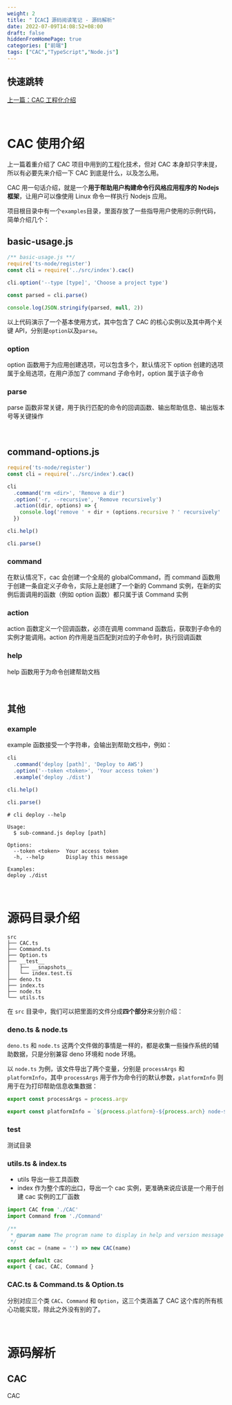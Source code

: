 ```yaml
---
weight: 2
title: "【CAC】源码阅读笔记 - 源码解析"
date: 2022-07-09T14:08:52+08:00
draft: false
hiddenFromHomePage: true
categories: ["前端"]
tags: ["CAC","TypeScript","Node.js"]
---
```


## 快速跳转

[上一篇：CAC 工程化介绍](https://wumanho.cn/posts/cac-sourcecode/)

&nbsp;

# CAC 使用介绍

上一篇着重介绍了 CAC 项目中用到的工程化技术，但对 CAC 本身却只字未提，所以有必要先来介绍一下 CAC 到底是什么，以及怎么用。

CAC 用一句话介绍，就是一个**用于帮助用户构建命令行风格应用程序的 Nodejs 框架**，让用户可以像使用 Linux 命令一样执行 Nodejs 应用。

项目根目录中有一个`examples`目录，里面存放了一些指导用户使用的示例代码，简单介绍几个：

## basic-usage.js

```javascript
/** basic-usage.js **/
require('ts-node/register')
const cli = require('../src/index').cac()

cli.option('--type [type]', 'Choose a project type')

const parsed = cli.parse()

console.log(JSON.stringify(parsed, null, 2))
```

以上代码演示了一个基本使用方式，其中包含了 CAC 的核心实例以及其中两个关键 API，分别是`option`以及`parse`。

### option

option 函数用于为应用创建选项，可以包含多个，默认情况下 option 创建的选项属于全局选项，在用户添加了 command 子命令时，option 属于该子命令

### parse

parse 函数非常关键，用于执行匹配的命令的回调函数、输出帮助信息、输出版本号等关键操作

&nbsp;

## command-options.js

```javascript
require('ts-node/register')
const cli = require('../src/index').cac()

cli
  .command('rm <dir>', 'Remove a dir')
  .option('-r, --recursive', 'Remove recursively')
  .action((dir, options) => {
    console.log('remove ' + dir + (options.recursive ? ' recursively' : ''))
  })

cli.help()

cli.parse()
```

### command

在默认情况下，cac 会创建一个全局的 globalCommand，而 command 函数用于创建一条自定义子命令，实际上是创建了一个新的 Command 实例，在新的实例后面调用的函数（例如 option 函数）都只属于该 Command 实例

### action

action 函数定义一个回调函数，必须在调用 command 函数后，获取到子命令的实例才能调用。action 的作用是当匹配到对应的子命令时，执行回调函数

### help

help 函数用于为命令创建帮助文档

&nbsp;

## 其他

### example

example 函数接受一个字符串，会输出到帮助文档中，例如：

```javascript
cli
  .command('deploy [path]', 'Deploy to AWS')
  .option('--token <token>', 'Your access token')
  .example('deploy ./dist')

cli.help()

cli.parse()
```

```code
# cli deploy --help

Usage:
  $ sub-command.js deploy [path]

Options:
  --token <token>  Your access token 
  -h, --help       Display this message 

Examples:
deploy ./dist
```

&nbsp;

# 源码目录介绍

```shell
src	
├── CAC.ts
├── Command.ts
├── Option.ts
├── __test__						
│   ├── __snapshots__
│   └── index.test.ts
├── deno.ts
├── index.ts
├── node.ts
└── utils.ts
```

在 `src` 目录中，我们可以把里面的文件分成**四个部分**来分别介绍：

### deno.ts & node.ts

`deno.ts` 和 `node.ts` 这两个文件做的事情是一样的，都是收集一些操作系统的辅助数据，只是分别兼容 deno 环境和 node 环境。

以 `node.ts` 为例，该文件导出了两个变量，分别是 `processArgs` 和 `platformInfo`，其中 `processArgs` 用于作为命令行的默认参数，`platformInfo` 则用于在为打印帮助信息收集数据：

```typescript
export const processArgs = process.argv

export const platformInfo = `${process.platform}-${process.arch} node-${process.version}`
```

### __test__

测试目录

### utils.ts & index.ts

* utils 导出一些工具函数
* index 作为整个库的出口，导出一个 cac 实例，更准确来说应该是一个用于创建 cac 实例的工厂函数

```typescript
import CAC from './CAC'
import Command from './Command'

/**
 * @param name The program name to display in help and version message
 */
const cac = (name = '') => new CAC(name)

export default cac
export { cac, CAC, Command }
```

### CAC.ts & Command.ts & Option.ts

分别对应三个类 `CAC`、`Command` 和 `Option`，这三个类涵盖了 CAC 这个库的所有核心功能实现，除此之外没有别的了。

&nbsp;

# 源码解析

## CAC

CAC 



